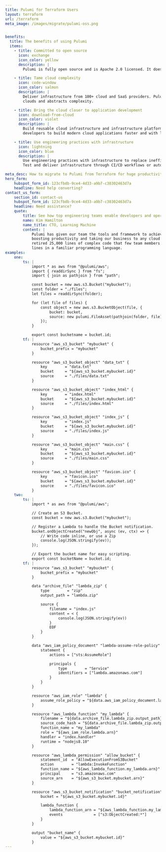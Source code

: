 ```yaml
---
title: Pulumi for Terraform Users
layout: terraform
url: /terraform
meta_image: /images/migrate/pulumi-oss.png


benefits:
  title: The benefits of using Pulumi
  items:
    - title: Committed to open source
      icon: exchange
      icon_color: yellow
      description: |
        Pulumi is fully open source and is Apache 2.0 licensed. It does not and never will depend on Business Source License software in any way. 

    - title: Tame cloud complexity
      icon: code-window
      icon_color: salmon
      description: |
        Deliver infrastructure from 100+ cloud and SaaS providers. Pulumi’s SDKs provide a complete and consistent interface that offers full access to
        clouds and abstracts complexity.

    - title: Bring the cloud closer to application development
      icon: download-from-cloud
      icon_color: violet
      description: |
        Build reusable cloud infrastructure and infrastructure platforms that empower
        developers to build modern cloud applications faster and with less overhead.

    - title: Use engineering practices with infrastructure
      icon: lightning
      icon_color: blue
      description: |
        Use engineering practices with infrastructure to replace inefficient, manual infrastructure processes with automation.
        Test and deliver infrastructure through CI/CD workflows or automate deployments with code at runtime.

meta_desc: How to migrate to Pulumi from Terraform for huge productivity gains, and a unified programming model for Devs and DevOps.
hero_form:
    hubspot_form_id: 123cfbdb-9ce4-4d33-a9b7-c30302463d7a
    headline: Need help converting?
contact_us_form:
    section_id: contact-us
    hubspot_form_id: 123cfbdb-9ce4-4d33-a9b7-c30302463d7a
    headline: Need assistance?
    quote:
        title: See how top engineering teams enable developers and operators to work better together with Pulumi.
        name: Kim Hamilton
        name_title: CTO, Learning Machine
        content: |
            Pulumi has given our team the tools and framework to achieve a unified development and DevOps model,
            boosting productivity and taking our business to any cloud environment that our customers need. We
            retired 25,000 lines of complex code that few team members understood and replaced it with 100s of
            lines in a familiar programming language.
examples:
    one:
        ts: |
            import * as aws from "@pulumi/aws";
            import { readdirSync } from "fs";
            import { join as pathjoin } from "path";

            const bucket = new aws.s3.Bucket("mybucket");
            const folder = "./files";
            let files = readdirSync(folder);

            for (let file of files) {
                const object = new aws.s3.BucketObject(file, {
                    bucket: bucket,
                    source: new pulumi.FileAsset(pathjoin(folder, file))
                });
            }

            export const bucketname = bucket.id;
        tf: |
            resource "aws_s3_bucket" "mybucket" {
                bucket_prefix = "mybucket"
            }

            resource "aws_s3_bucket_object" "data_txt" {
                key        = "data.txt"
                bucket     = "${aws_s3_bucket.mybucket.id}"
                source     = "./files/data.txt"
            }

            resource "aws_s3_bucket_object" "index_html" {
                key        = "index.html"
                bucket     = "${aws_s3_bucket.mybucket.id}"
                source     = "./files/index.html"
            }

            resource "aws_s3_bucket_object" "index_js" {
                key        = "index.js"
                bucket     = "${aws_s3_bucket.mybucket.id}"
                source     = "./files/index.js"
            }

            resource "aws_s3_bucket_object" "main.css" {
                key        = "main.css"
                bucket     = "${aws_s3_bucket.mybucket.id}"
                source     = "./files/main.css"
            }

            resource "aws_s3_bucket_object" "favicon.ico" {
                key        = "favicon.ico"
                bucket     = "${aws_s3_bucket.mybucket.id}"
                source     = "./files/favicon.ico"
            }
    two:
        ts: |
            import * as aws from "@pulumi/aws";

            // Create an S3 Bucket.
            const bucket = new aws.s3.Bucket("mybucket");

            // Register a Lambda to handle the Bucket notification.
            bucket.onObjectCreated("newObj", async (ev, ctx) => {
                // Write code inline, or use a Zip
                console.log(JSON.stringify(ev));
            });

            // Export the bucket name for easy scripting.
            export const bucketName = bucket.id;
        tf: |
            resource "aws_s3_bucket" "mybucket" {
                bucket_prefix = "mybucket"
            }

            data "archive_file" "lambda_zip" {
                type        = "zip"
                output_path = "lambda.zip"

                source {
                    filename = "index.js"
                    content = < {
                        console.log(JSON.stringify(ev))
                    }
                    EOF
                }
            }

            data "aws_iam_policy_document" "lambda-assume-role-policy" {
                statement {
                    actions = ["sts:AssumeRole"]

                    principals {
                        type        = "Service"
                        identifiers = ["lambda.amazonaws.com"]
                    }
                }
            }

            resource "aws_iam_role" "lambda" {
                assume_role_policy = "${data.aws_iam_policy_document.lambda-assume-role-policy.json}"
            }

            resource "aws_lambda_function" "my_lambda" {
                filename = "${data.archive_file.lambda_zip.output_path}"
                source_code_hash = "${data.archive_file.lambda_zip.output_base64sha256}"
                function_name = "my_lambda"
                role = "${aws_iam_role.lambda.arn}"
                handler = "index.handler"
                runtime = "nodejs8.10"
            }

            resource "aws_lambda_permission" "allow_bucket" {
                statement_id  = "AllowExecutionFromS3Bucket"
                action        = "lambda:InvokeFunction"
                function_name = "${aws_lambda_function.my_lambda.arn}"
                principal     = "s3.amazonaws.com"
                source_arn    = "${aws_s3_bucket.mybucket.arn}"
            }

            resource "aws_s3_bucket_notification" "bucket_notification" {
                bucket = "${aws_s3_bucket.mybucket.id}"

                lambda_function {
                    lambda_function_arn = "${aws_lambda_function.my_lambda.arn}"
                    events              = ["s3:ObjectCreated:*"]
                }
            }

            output "bucket_name" {
                value = "${aws_s3_bucket.mybucket.id}"
            }
---
```


